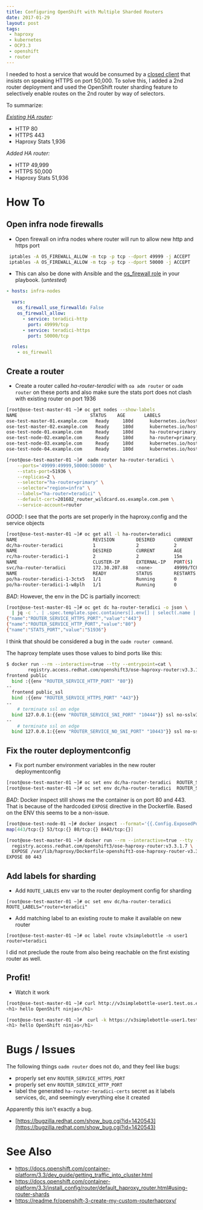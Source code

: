 ```yaml
---
title: Configuring OpenShift with Multiple Sharded Routers
date: 2017-01-29
layout: post
tags:
 - haproxy
 - kubernetes
 - OCP3.3
 - openshift
 - router
---
```


I needed to host a service that would be consumed by a [closed client](http://www.teradici.com/) that insists on speaking HTTPS on port 50,000. To solve this, I added a 2nd router deployment and used the OpenShift router sharding feature to selectively enable routes on the 2nd router by way of selectors.

To summarize:

*[Existing HA router](/blog/2016/03/01/OpenShift-3-HA-Routing):*

- HTTP 80
- HTTPS 443
- Haproxy Stats 1,936

*Added HA router:*

- HTTP 49,999
- HTTPS 50,000
- Haproxy Stats 51,936


# How To #

## Open infra node firewalls ##

- Open firewall on infra nodes where router will run to allow new http and https port

```bash
 iptables -A OS_FIREWALL_ALLOW -m tcp -p tcp --dport 49999 -j ACCEPT
 iptables -A OS_FIREWALL_ALLOW -m tcp -p tcp --dport 50000 -j ACCEPT
```

- This can also be done with Ansible and the [os_firewall role](https://github.com/openshift/openshift-ansible/tree/master/roles/os_firewall) in your playbook. (_untested_)

```yaml
- hosts: infra-nodes

  vars:
    os_firewall_use_firewalld: False
    os_firewall_allow:
      - service: teradici-http
        port: 49999/tcp
      - service: teradici-https
        port: 50000/tcp

  roles:
    - os_firewall
```

## Create a router ##

- Create a router called _ha-router-teradici_ with `oa adm router` or `oadm router` on these ports and also make sure the stats port does not clash with existing router on port 1936

```bash
[root@ose-test-master-01 ~]# oc get nodes --show-labels
NAME                           STATUS    AGE       LABELS
ose-test-master-01.example.com   Ready     180d      kubernetes.io/hostname=ose-test-master-01.example.com,region=master,zone=rhev
ose-test-master-02.example.com   Ready     180d      kubernetes.io/hostname=ose-test-master-02.example.com,region=master,zone=rhev
ose-test-node-01.example.com     Ready     180d      ha-router=primary,kubernetes.io/hostname=ose-test-node-01.example.com,region=infra,zone=rhev
ose-test-node-02.example.com     Ready     180d      ha-router=primary,kubernetes.io/hostname=ose-test-node-02.example.com,region=infra,zone=rhev
ose-test-node-03.example.com     Ready     180d      kubernetes.io/hostname=ose-test-node-03.example.com,region=primary,zone=rhev
ose-test-node-04.example.com     Ready     180d      kubernetes.io/hostname=ose-test-node-04.example.com,region=primary,zone=rhev

[root@ose-test-master-01 ~]#  oadm router ha-router-teradici \
    --ports='49999:49999,50000:50000' \
    --stats-port=51936 \
    --replicas=2 \
    --selector="ha-router=primary" \
    --selector="region=infra" \
    --labels="ha-router=teradici" \
    --default-cert=201602_router_wildcard.os.example.com.pem \
    --service-account=router
```

_GOOD_: I see that the ports are set properly in the haproxy.config and the service objects

```bash
[root@ose-test-master-01 ~]# oc get all -l ha-router=teradici
NAME                            REVISION        DESIRED       CURRENT   TRIGGERED BY
dc/ha-router-teradici           1               2             2         config
NAME                            DESIRED         CURRENT       AGE
rc/ha-router-teradici-1         2               2             15m
NAME                            CLUSTER-IP      EXTERNAL-IP   PORT(S)                         AGE
svc/ha-router-teradici          172.30.207.88   <none>        49999/TCP,50000/TCP,51936/TCP   15m
NAME                            READY           STATUS        RESTARTS                        AGE
po/ha-router-teradici-1-3ctx5   1/1             Running       0                               14m
po/ha-router-teradici-1-w8plh   1/1             Running       0                               14m
```

_BAD_: However,  the env in the DC is partially incorrect:

```bash
[root@ose-test-master-01 ~]# oc get dc ha-router-teradici -o json \
  | jq -c '. | .spec.template.spec.containers[].env[] | select(.name | contains("PORT")) '
{"name":"ROUTER_SERVICE_HTTPS_PORT","value":"443"}
{"name":"ROUTER_SERVICE_HTTP_PORT","value":"80"}
{"name":"STATS_PORT","value":"51936"}
```

I think that should be considered a bug in the `oadm router command`.

The haproxy template uses those values to bind ports like this:

```bash
$ docker run --rm --interactive=true --tty --entrypoint=cat \
        registry.access.redhat.com/openshift3/ose-haproxy-router:v3.3.1.7 haproxy-config.template | grep -B1 'bind '
frontend public
  bind :{{env "ROUTER_SERVICE_HTTP_PORT" "80"}}
--
  frontend public_ssl
  bind :{{env "ROUTER_SERVICE_HTTPS_PORT" "443"}}
--
    # terminate ssl on edge
  bind 127.0.0.1:{{env "ROUTER_SERVICE_SNI_PORT" "10444"}} ssl no-sslv3 {{ if (len .DefaultCertificate) gt 0 }}crt {{.DefaultCertificate}}{{ else }}crt /var/lib/haproxy/conf/default_pub_keys.pem{{ end }} crt {{ $workingDir }}/certs accept-proxy
--
    # terminate ssl on edge
  bind 127.0.0.1:{{env "ROUTER_SERVICE_NO_SNI_PORT" "10443"}} ssl no-sslv3 {{ if (len .DefaultCertificate) gt 0 }}crt {{.DefaultCertificate}}{{ else }}crt /var/lib/haproxy/conf/default_pub_keys.pem{{ end }} accept-proxy
```

## Fix the router deploymentconfig ##

- Fix port number environment variables in the new router deploymentconfig

```bash
[root@ose-test-master-01 ~]# oc set env dc/ha-router-teradici  ROUTER_SERVICE_HTTP_PORT=49999
[root@ose-test-master-01 ~]# oc set env dc/ha-router-teradici  ROUTER_SERVICE_HTTPS_PORT=50000
```

_BAD_: Docker inspect still shows me the container is on port 80 and 443. That is because of the hardcoded `EXPOSE` directive in the Dockerfile. Based on the ENV this seems to be a non-issue.

```bash
[root@ose-test-node-01 ~]# docker inspect --format='{{.Config.ExposedPorts}}'  dd02066d4845
map[443/tcp:{} 53/tcp:{} 80/tcp:{} 8443/tcp:{}]

[root@ose-test-master-01 ~]# docker run --rm --interactive=true --tty --entrypoint=grep \
  registry.access.redhat.com/openshift3/ose-haproxy-router:v3.3.1.7 \
  EXPOSE /var/lib/haproxy/Dockerfile-openshift3-ose-haproxy-router-v3.3.1.7-0
EXPOSE 80 443
```

## Add labels for sharding ##

- Add `ROUTE_LABLES` env var to the router deployment config for sharding

```
[root@ose-test-master-01 ~]# oc set env dc/ha-router-teradici  ROUTE_LABELS="router=teradici"
```

- Add matching label to an existing route to make it available on new router

```
[root@ose-test-master-01 ~]# oc label route v3simplebottle -n user1 router=teradici
```

I did not preclude the route from also being reachable on the first existing router as well.

## Profit! ##

- Watch it work

```bash
[root@ose-test-master-01 ~]# curl http://v3simplebottle-user1.test.os.example.com:49999
<h1> hello OpenShift ninjas</h1>

[root@ose-test-master-01 ~]#  curl -k https://v3simplebottle-user1.test.os.example.com:50000
<h1> hello OpenShift ninjas</h1>
```

# Bugs / Issues #

The following things `oadm router` does not do, and they feel like bugs:

- properly set env `ROUTER_SERVICE_HTTPS_PORT`
- properly set env `ROUTER_SERVICE_HTTP_PORT`
- label the generated `ha-router-teradici-certs` secret as it labels services, dc, and seemingly everything else it created

Apparently this isn't exactly a bug.

- [https://bugzilla.redhat.com/show_bug.cgi?id=1420543](https://bugzilla.redhat.com/show_bug.cgi?id=1420543)

# See Also #

- https://docs.openshift.com/container-platform/3.3/dev_guide/getting_traffic_into_cluster.html
- https://docs.openshift.com/container-platform/3.3/install_config/router/default_haproxy_router.html#using-router-shards
- https://readme.fr/openshift-3-create-my-custom-routerhaproxy/

